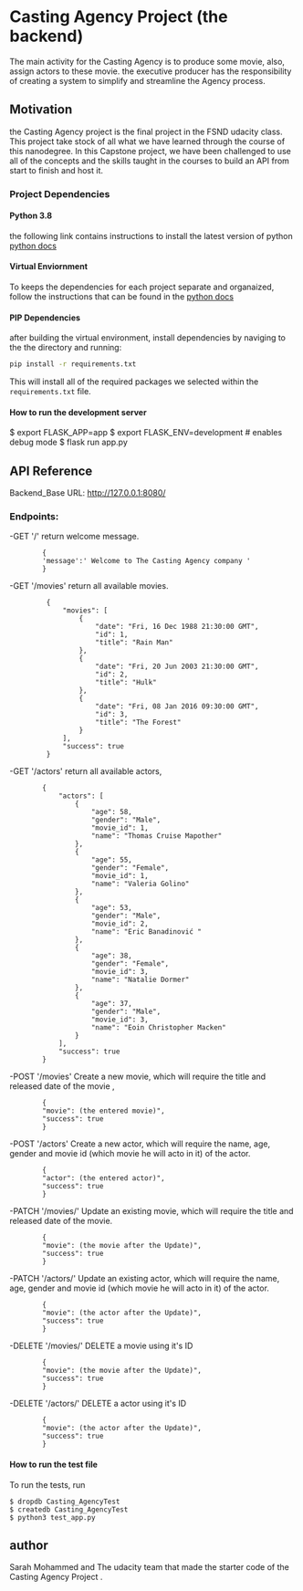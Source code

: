 # Casting Agency Project (the backend)

The main activity for the Casting Agency is to produce some movie, also, assign actors to these movie. the executive producer has the responsibility of creating a system to simplify and streamline the Agency process.

## Motivation 
the Casting Agency project is the final project in the FSND udacity class. This project take stock of all what we have learned through the course of this nanodegree. In this Capstone project, we have been challenged to use all of the concepts and the skills taught in the courses to build an API from start to finish and host it.

### Project Dependencies

#### Python 3.8

the following link contains instructions to install the latest version of python [python docs](https://docs.python.org/3/using/unix.html#getting-and-installing-the-latest-version-of-python)

#### Virtual Enviornment

To keeps the dependencies for each project separate and organaized, follow the instructions that can be found in the [python docs](https://packaging.python.org/guides/installing-using-pip-and-virtual-environments/)

#### PIP Dependencies

after building the virtual environment, install dependencies by naviging to the the directory and running:
```bash
pip install -r requirements.txt
```
This will install all of the required packages we selected within the `requirements.txt` file.

#### How to run the development server

$ export FLASK_APP=app
$ export FLASK_ENV=development # enables debug mode
$ flask run app.py


## API Reference

Backend_Base URL: http://127.0.0.1:8080/

### Endpoints:
-GET '/'
    return welcome message.

            {
            'message':' Welcome to The Casting Agency company '
            }
-GET '/movies'
    return all available movies.

             {
                 "movies": [
                     {
                         "date": "Fri, 16 Dec 1988 21:30:00 GMT",
                         "id": 1,
                         "title": "Rain Man"
                     },
                     {
                         "date": "Fri, 20 Jun 2003 21:30:00 GMT",
                         "id": 2,
                         "title": "Hulk"
                     },
                     {
                         "date": "Fri, 08 Jan 2016 09:30:00 GMT",
                         "id": 3,
                         "title": "The Forest"
                     }
                 ],
                 "success": true
             }


-GET '/actors'
    return all available actors,

            {
                "actors": [
                    {
                        "age": 58,
                        "gender": "Male",
                        "movie_id": 1,
                        "name": "Thomas Cruise Mapother"
                    },
                    {
                        "age": 55,
                        "gender": "Female",
                        "movie_id": 1,
                        "name": "Valeria Golino"
                    },
                    {
                        "age": 53,
                        "gender": "Male",
                        "movie_id": 2,
                        "name": "Eric Banadinović "
                    },
                    {
                        "age": 38,
                        "gender": "Female",
                        "movie_id": 3,
                        "name": "Natalie Dormer"
                    },
                    {
                        "age": 37,
                        "gender": "Male",
                        "movie_id": 3,
                        "name": "Eoin Christopher Macken"
                    }
                ],
                "success": true
            }

-POST '/movies'
    Create a new movie,
    which will require the title and released date of the movie ,
        
            {
            "movie": (the entered movie)", 
            "success": true
            }

-POST '/actors'
    Create a new actor,
    which will require the name, age, gender and movie id (which movie he will acto in it) of the actor.
        
            {
            "actor": (the entered actor)", 
            "success": true
            }

-PATCH '/movies/<id>'
    Update an existing movie,
    which will require the title and released date of the movie.
        
            {
            "movie": (the movie after the Update)", 
            "success": true
            }
-PATCH '/actors/<id>'
    Update an existing actor,
    which will require the name, age, gender and movie id (which movie he will acto in it) of the actor.
        
            {
            "movie": (the actor after the Update)", 
            "success": true
            }
-DELETE '/movies/<id>'
    DELETE a movie using it's ID
    
            {
            "movie": (the movie after the Update)", 
            "success": true
            }
   -DELETE '/actors/<id>'
        DELETE a actor using it's ID

            {
            "movie": (the actor after the Update)", 
            "success": true
            }
#### How to run the test file 


To run the tests, run
```
$ dropdb Casting_AgencyTest
$ createdb Casting_AgencyTest
$ python3 test_app.py
```

## author
Sarah Mohammed and The udacity team that made the starter code of the Casting Agency Project .
